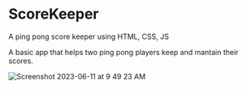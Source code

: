 # ScoreKeeper
A ping pong score keeper using HTML, CSS, JS

A basic app that helps two ping pong players keep and mantain their scores.

![Screenshot 2023-06-11 at 9 49 23 AM](https://github.com/anushamaniar/ScoreKeeper/assets/128983804/79efd6b8-1bf8-42b9-944e-51a8394c3340)
